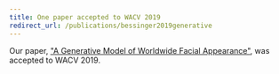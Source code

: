 ```yaml
---
title: One paper accepted to WACV 2019
redirect_url: /publications/bessinger2019generative
---
```


Our paper, <a href="{{ site.baseurl }}/publications/bessinger2019generative/index.html">"A Generative Model of Worldwide Facial Appearance"</a>, was accepted to WACV 2019.
